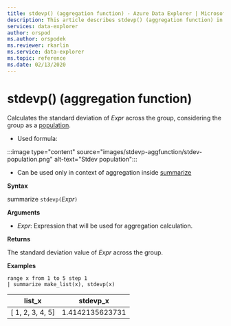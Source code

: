 ```yaml
---
title: stdevp() (aggregation function) - Azure Data Explorer | Microsoft Docs
description: This article describes stdevp() (aggregation function) in Azure Data Explorer.
services: data-explorer
author: orspod
ms.author: orspodek
ms.reviewer: rkarlin
ms.service: data-explorer
ms.topic: reference
ms.date: 02/13/2020
---
```

# stdevp() (aggregation function)

Calculates the standard deviation of *Expr* across the group, considering the group as a [population](https://en.wikipedia.org/wiki/Statistical_population). 

* Used formula:

:::image type="content" source="images/stdevp-aggfunction/stdev-population.png" alt-text="Stdev population":::

* Can be used only in context of aggregation inside [summarize](summarizeoperator.md)

**Syntax**

summarize `stdevp(`*Expr*`)`

**Arguments**

* *Expr*: Expression that will be used for aggregation calculation. 

**Returns**

The standard deviation value of *Expr* across the group.
 
**Examples**

```kusto
range x from 1 to 5 step 1
| summarize make_list(x), stdevp(x)

```

|list_x|stdevp_x|
|---|---|
|[ 1, 2, 3, 4, 5]|1.4142135623731|